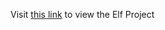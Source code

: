 Visit <a href="https://main--elfproject.netlify.app/" target="_blank">this link</a> to view the Elf Project
